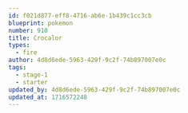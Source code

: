 ```yaml
---
id: f021d877-eff8-4716-ab6e-1b439c1cc3cb
blueprint: pokemon
number: 910
title: Crocalor
types:
  - fire
author: 4d8d6ede-5963-429f-9c2f-74b897007e0c
tags:
  - stage-1
  - starter
updated_by: 4d8d6ede-5963-429f-9c2f-74b897007e0c
updated_at: 1716572248
---
```

